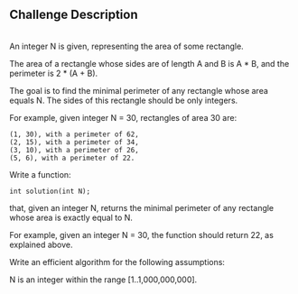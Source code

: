 ## Challenge Description
<br/>
An integer N is given, representing the area of some rectangle.

The area of a rectangle whose sides are of length A and B is A * B, and the perimeter is 2 * (A + B).

The goal is to find the minimal perimeter of any rectangle whose area equals N. The sides of this rectangle should be only integers.

For example, given integer N = 30, rectangles of area 30 are:

    (1, 30), with a perimeter of 62,
    (2, 15), with a perimeter of 34,
    (3, 10), with a perimeter of 26,
    (5, 6), with a perimeter of 22.

Write a function:

    int solution(int N);

that, given an integer N, returns the minimal perimeter of any rectangle whose area is exactly equal to N.

For example, given an integer N = 30, the function should return 22, as explained above.

Write an efficient algorithm for the following assumptions:

N is an integer within the range [1..1,000,000,000].

